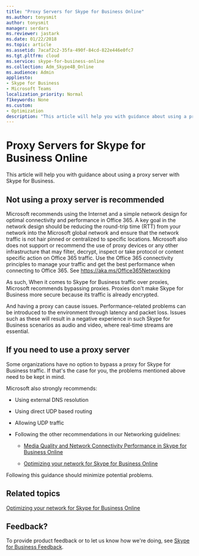 ```yaml
---
title: "Proxy Servers for Skype for Business Online"
ms.author: tonysmit
author: tonysmit
manager: serdars
ms.reviewer: jastark
ms.date: 01/22/2018
ms.topic: article
ms.assetid: 7acaf2c2-35fa-490f-84cd-822e446e0fc7
ms.tgt.pltfrm: cloud
ms.service: skype-for-business-online
ms.collection: Adm_Skype4B_Online
ms.audience: Admin
appliesto:
- Skype for Business 
- Microsoft Teams
localization_priority: Normal
f1keywords: None
ms.custom:
- Optimization
description: "This article will help you with guidance about using a proxy server with Skype for Business."
---
```


# Proxy Servers for Skype for Business Online

This article will help you with guidance about using a proxy server with Skype for Business.
  
## Not using a proxy server is recommended

Microsoft recommends using the Internet and a simple network design for optimal connectivity and performance in Office 365. A key goal in the network design should be reducing the round-trip time (RTT) from your network into the Microsoft global network and ensure that the network traffic is not hair pinned or centralized to specific locations. Microsoft also does not support or recommend the use of proxy devices or any other infrastructure that may filter, decrypt, inspect or take protocol or content specific action on Office 365 traffic. Use the Office 365 connectivity principles to manage your traffic and get the best performance when connecting to Office 365. See https://aka.ms/Office365Networking

As such, When it comes to Skype for Business traffic over proxies, Microsoft recommends bypassing proxies. Proxies don't make Skype for Business more secure because its traffic is already encrypted.
  
And having a proxy can cause issues. Performance-related problems can be introduced to the environment through latency and packet loss. Issues such as these will result in a negative experience in such Skype for Business scenarios as audio and video, where real-time streams are essential.
  
## If you need to use a proxy server

Some organizations have no option to bypass a proxy for Skype for Business traffic. If that's the case for you, the problems mentioned above need to be kept in mind.
  
Microsoft also strongly recommends:
  
- Using external DNS resolution
    
- Using direct UDP based routing
    
- Allowing UDP traffic
    
- Following the other recommendations in our Networking guidelines:
    
  - [Media Quality and Network Connectivity Performance in Skype for Business Online](https://support.office.com/en-us/article/Media-Quality-and-Network-Connectivity-Performance-in-Skype-for-Business-Online-5fe3e01b-34cf-44e0-b897-b0b2a83f0917)
    
  - [Optimizing your network for Skype for Business Online](https://support.office.com/en-us/article/Optimizing-your-network-for-Skype-for-Business-Online-b363bdca-b00d-4150-96c3-ec7eab5a8a43)
    
Following this guidance should minimize potential problems.
  
## Related topics

[Optimizing your network for Skype for Business Online](https://support.office.com/en-us/article/Optimizing-your-network-for-Skype-for-Business-Online-b363bdca-b00d-4150-96c3-ec7eab5a8a43)

## Feedback?
To provide product feedback or to let us know how we're doing, see [Skype for Business Feedback](https://www.skypefeedback.com).
